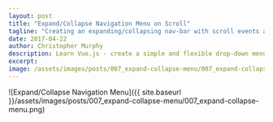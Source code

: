 ```yaml
---
layout: post
title: "Expand/Collapse Navigation Menu on Scroll"
tagline: "Creating an expanding/collapsing nav-bar with scroll events and Vue.js"
date: 2017-04-22
author: Christopher Murphy
description: Learn Vue.js - create a simple and flexible drop-down menu using a little bit of Vue.js.
excerpt:
image: /assets/images/posts/007_expand-collapse-menu/007_expand-collapse-menu.png
---
```


![Expand/Collapse Navigation Menu]({{ site.baseurl }}/assets/images/posts/007_expand-collapse-menu/007_expand-collapse-menu.png)
